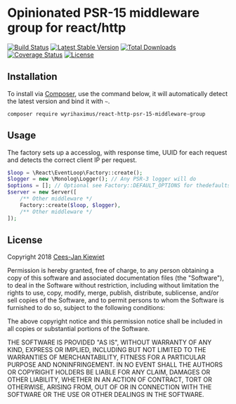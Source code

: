 # Opinionated PSR-15 middleware group for react/http

[![Build Status](https://travis-ci.org/WyriHaximus/reactphp-http-psr-15-middleware-group.png)](https://travis-ci.org/WyriHaximus/reactphp-http-psr-15-middleware-group)
[![Latest Stable Version](https://poser.pugx.org/WyriHaximus/react-http-psr-15-middleware-group/v/stable.png)](https://packagist.org/packages/WyriHaximus/react-http-psr-15-middleware-group)
[![Total Downloads](https://poser.pugx.org/WyriHaximus/react-http-psr-15-middleware-group/downloads.png)](https://packagist.org/packages/WyriHaximus/react-http-psr-15-middleware-group)
[![Coverage Status](https://coveralls.io/repos/WyriHaximus/reactphp-http-psr-15-middleware-group/badge.png)](https://coveralls.io/r/WyriHaximus/reactphp-http-psr-15-middleware-group)
[![License](https://poser.pugx.org/wyrihaximus/react-http-psr-15-middleware-group/license.png)](https://packagist.org/packages/wyrihaximus/react-http-psr-15-middleware-group)

## Installation ##

To install via [Composer](http://getcomposer.org/), use the command below, it will automatically detect the latest version and bind it with `~`.

```
composer require wyrihaximus/react-http-psr-15-middleware-group 
```

## Usage ##

The factory sets up a accesslog, with response time, UUID for each 
request and detects the correct client IP per request.

```php
$loop = \React\EventLoop\Factory::create(); 
$logger = new \Monolog\Logger(); // Any PSR-3 logger will do
$options = []; // Optional see Factory::DEFAULT_OPTIONS for thedefaults
$server = new Server([
    /** Other middleware */
    Factory::create($loop, $logger),
    /** Other middleware */
]);
```


## License ##

Copyright 2018 [Cees-Jan Kiewiet](http://wyrihaximus.net/)

Permission is hereby granted, free of charge, to any person
obtaining a copy of this software and associated documentation
files (the "Software"), to deal in the Software without
restriction, including without limitation the rights to use,
copy, modify, merge, publish, distribute, sublicense, and/or sell
copies of the Software, and to permit persons to whom the
Software is furnished to do so, subject to the following
conditions:

The above copyright notice and this permission notice shall be
included in all copies or substantial portions of the Software.

THE SOFTWARE IS PROVIDED "AS IS", WITHOUT WARRANTY OF ANY KIND,
EXPRESS OR IMPLIED, INCLUDING BUT NOT LIMITED TO THE WARRANTIES
OF MERCHANTABILITY, FITNESS FOR A PARTICULAR PURPOSE AND
NONINFRINGEMENT. IN NO EVENT SHALL THE AUTHORS OR COPYRIGHT
HOLDERS BE LIABLE FOR ANY CLAIM, DAMAGES OR OTHER LIABILITY,
WHETHER IN AN ACTION OF CONTRACT, TORT OR OTHERWISE, ARISING
FROM, OUT OF OR IN CONNECTION WITH THE SOFTWARE OR THE USE OR
OTHER DEALINGS IN THE SOFTWARE.
